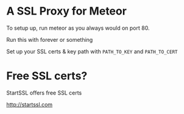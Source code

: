 # A SSL Proxy for Meteor

To setup up, run meteor as you always would on port 80.

Run this with forever or something

Set up your SSL certs & key path with `PATH_TO_KEY` and `PATH_TO_CERT`

# Free SSL certs?

StartSSL offers free SSL certs

http://startssl.com